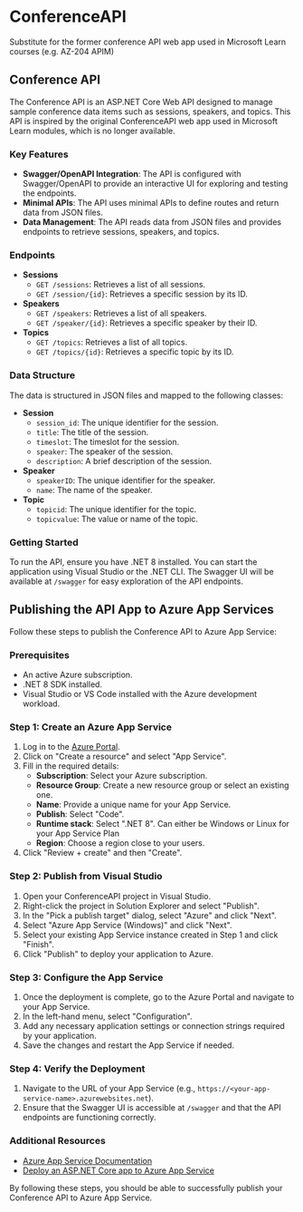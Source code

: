 # ConferenceAPI
Substitute for the former conference API web app used in Microsoft Learn courses (e.g. AZ-204 APIM)

## Conference API

The Conference API is an ASP.NET Core Web API designed to manage sample conference data items such as sessions, speakers, and topics. This API is inspired by the original ConferenceAPI web app used in Microsoft Learn modules, which is no longer available.

### Key Features

- **Swagger/OpenAPI Integration**: The API is configured with Swagger/OpenAPI to provide an interactive UI for exploring and testing the endpoints.
- **Minimal APIs**: The API uses minimal APIs to define routes and return data from JSON files.
- **Data Management**: The API reads data from JSON files and provides endpoints to retrieve sessions, speakers, and topics.

### Endpoints

- **Sessions**
  - `GET /sessions`: Retrieves a list of all sessions.
  - `GET /session/{id}`: Retrieves a specific session by its ID.
- **Speakers**
  - `GET /speakers`: Retrieves a list of all speakers.
  - `GET /speaker/{id}`: Retrieves a specific speaker by their ID.
- **Topics**
  - `GET /topics`: Retrieves a list of all topics.
  - `GET /topics/{id}`: Retrieves a specific topic by its ID.

### Data Structure

The data is structured in JSON files and mapped to the following classes:

- **Session**
  - `session_id`: The unique identifier for the session.
  - `title`: The title of the session.
  - `timeslot`: The timeslot for the session.
  - `speaker`: The speaker of the session.
  - `description`: A brief description of the session.
- **Speaker**
  - `speakerID`: The unique identifier for the speaker.
  - `name`: The name of the speaker.
- **Topic**
  - `topicid`: The unique identifier for the topic.
  - `topicvalue`: The value or name of the topic.

### Getting Started

To run the API, ensure you have .NET 8 installed. You can start the application using Visual Studio or the .NET CLI. The Swagger UI will be available at `/swagger` for easy exploration of the API endpoints.

## Publishing the API App to Azure App Services

Follow these steps to publish the Conference API to Azure App Service:

### Prerequisites

- An active Azure subscription.
- .NET 8 SDK installed.
- Visual Studio or VS Code installed with the Azure development workload.

### Step 1: Create an Azure App Service

1. Log in to the [Azure Portal](https://portal.azure.com/).
2. Click on "Create a resource" and select "App Service".
3. Fill in the required details:
   - **Subscription**: Select your Azure subscription.
   - **Resource Group**: Create a new resource group or select an existing one.
   - **Name**: Provide a unique name for your App Service.
   - **Publish**: Select "Code".
   - **Runtime stack**: Select ".NET 8". Can either be Windows or Linux for your App Service Plan
   - **Region**: Choose a region close to your users.
4. Click "Review + create" and then "Create".

### Step 2: Publish from Visual Studio

1. Open your ConferenceAPI project in Visual Studio.
2. Right-click the project in Solution Explorer and select "Publish".
3. In the "Pick a publish target" dialog, select "Azure" and click "Next".
4. Select "Azure App Service (Windows)" and click "Next".
5. Select your existing App Service instance created in Step 1 and click "Finish".
6. Click "Publish" to deploy your application to Azure.

### Step 3: Configure the App Service

1. Once the deployment is complete, go to the Azure Portal and navigate to your App Service.
2. In the left-hand menu, select "Configuration".
3. Add any necessary application settings or connection strings required by your application.
4. Save the changes and restart the App Service if needed.

### Step 4: Verify the Deployment

1. Navigate to the URL of your App Service (e.g., `https://<your-app-service-name>.azurewebsites.net`).
2. Ensure that the Swagger UI is accessible at `/swagger` and that the API endpoints are functioning correctly.

### Additional Resources

- [Azure App Service Documentation](https://docs.microsoft.com/en-us/azure/app-service/)
- [Deploy an ASP.NET Core app to Azure App Service](https://docs.microsoft.com/en-us/azure/app-service/quickstart-dotnetcore)

By following these steps, you should be able to successfully publish your Conference API to Azure App Service.
